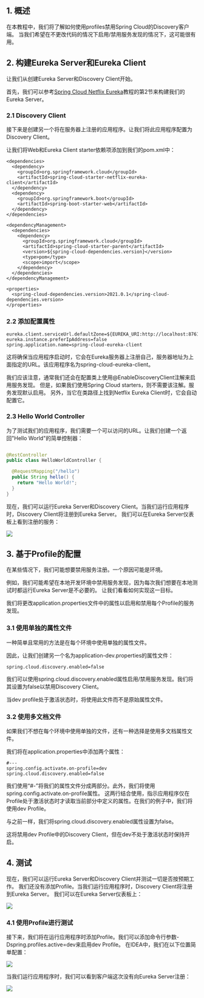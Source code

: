 ## 1. 概述

在本教程中，我们将了解如何使用profiles禁用Spring Cloud的Discovery客户端。
当我们希望在不更改代码的情况下启用/禁用服务发现的情况下，这可能很有用。

## 2. 构建Eureka Server和Eureka Client

让我们从创建Eureka Server和Discovery Client开始。

首先，我们可以参考[Spring Cloud Netflix Eureka](Spring-Cloud-Netflix-Eureka介绍.md)教程的第2节来构建我们的Eureka Server。

### 2.1 Discovery Client

接下来是创建另一个将在服务器上注册的应用程序。让我们将此应用程序配置为Discovery Client。

让我们将Web和Eureka Client starter依赖项添加到我们的pom.xml中：

```
<dependencies>
  <dependency>
    <groupId>org.springframework.cloud</groupId>
    <artifactId>spring-cloud-starter-netflix-eureka-client</artifactId>
  </dependency>
  <dependency>
    <groupId>org.springframework.boot</groupId>
    <artifactId>spring-boot-starter-web</artifactId>
  </dependency>
</dependencies>

<dependencyManagement>
  <dependencies>
    <dependency>
      <groupId>org.springframework.cloud</groupId>
      <artifactId>spring-cloud-starter-parent</artifactId>
      <version>${spring-cloud-dependencies.version}</version>
      <type>pom</type>
      <scope>import</scope>
    </dependency>
  </dependencies>
</dependencyManagement>

<properties>
  <spring-cloud-dependencies.version>2021.0.1</spring-cloud-dependencies.version>
</properties>
```

### 2.2 添加配置属性

```
eureka.client.serviceUrl.defaultZone=${EUREKA_URI:http://localhost:8761/eureka}
eureka.instance.preferIpAddress=false
spring.application.name=spring-cloud-eureka-client
```

这将确保当应用程序启动时，它会在Eureka服务器上注册自己，服务器地址为上面指定的URL。该应用程序名为spring-cloud-eureka-client。

我们应该注意，通常我们还会在配置类上使用@EnableDiscoveryClient注解来启用服务发现。
但是，如果我们使用Spring Cloud starters，则不需要该注解。服务发现默认启用。
另外，当它在类路径上找到Netflix Eureka Client时，它会自动配置它。

### 2.3 Hello World Controller

为了测试我们的应用程序，我们需要一个可以访问的URL。让我们创建一个返回"Hello World"的简单控制器：

```java

@RestController
public class HelloWorldController {

  @RequestMapping("/hello")
  public String hello() {
    return "Hello World!";
  }
}
```

现在，我们可以运行Eureka Server和Discovery Client。当我们运行应用程序时，Discovery Client将注册到Eureka Server。
我们可以在Eureka Server仪表板上看到注册的服务：

<img src="../../assets/eureka-3.png">

## 3. 基于Profile的配置

在某些情况下，我们可能想要禁用服务注册。一个原因可能是环境。

例如，我们可能希望在本地开发环境中禁用服务发现，因为每次我们想要在本地测试时都运行Eureka Server是不必要的。
让我们看看如何实现这一目标。

我们将更改application.properties文件中的属性以启用和禁用每个Profile的服务发现。

### 3.1 使用单独的属性文件

一种简单且常用的方法是在每个环境中使用单独的属性文件。

因此，让我们创建另一个名为application-dev.properties的属性文件：

```properties
spring.cloud.discovery.enabled=false
```

我们可以使用spring.cloud.discovery.enabled属性启用/禁用服务发现。我们将其设置为false以禁用Discovery Client。

当dev profile处于激活状态时，将使用此文件而不是原始属性文件。

### 3.2 使用多文档文件

如果我们不想在每个环境中使用单独的文件，还有一种选择是使用多文档属性文件。

我们将在application.properties中添加两个属性：

```properties
#---
spring.config.activate.on-profile=dev
spring.cloud.discovery.enabled=false
```

我们使用“#-”将我们的属性文件分成两部分。此外，我们将使用spring.config.activate.on-profile属性。
这两行结合使用，指示应用程序仅在Profile处于激活状态时才读取当前部分中定义的属性。在我们的例子中，我们将使用dev Profile。

与之前一样，我们将spring.cloud.discovery.enabled属性设置为false。

这将禁用dev Profile中的Discovery Client，但在dev不处于激活状态时保持开启。

## 4. 测试

现在，我们可以运行Eureka Server和Discovery Client并测试一切是否按预期工作。
我们还没有添加Profile。当我们运行应用程序时，Discovery Client将注册到Eureka Server。
我们可以在Eureka Server仪表板上：

<img src="../../assets/eureka-3.png">

### 4.1 使用Profile进行测试

接下来，我们将在运行应用程序时添加Profile。我们可以添加命令行参数-Dspring.profiles.active=dev来启用dev Profile。
在IDEA中，我们在以下位置简单配置：

<img src="../../assets/eureka-4.png">

当我们运行应用程序时，我们可以看到客户端这次没有向Eureka Server注册：

<img src="../../assets/eureka-5.png">